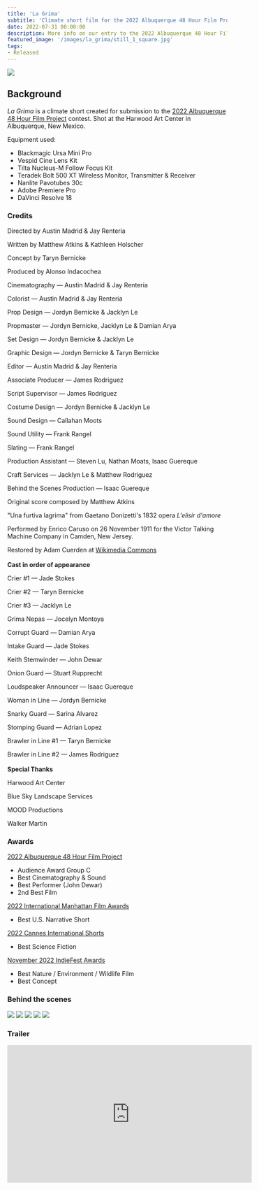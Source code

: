 ```yaml
---
title: 'La Grima'
subtitle: 'Climate short film for the 2022 Albuquerque 48 Hour Film Project'
date: 2022-07-31 00:00:00
description: More info on our entry to the 2022 Albuquerque 48 Hour Film Project, La Grima
featured_image: '/images/la_grima/still_1_square.jpg'
tags:
- Released
---
```


![](/images/la_grima/still_3.jpg)

## Background

_La Grima_ is a climate short created for submission to the [2022 Albuquerque 48 Hour Film Project](https://www.48hourfilm.com/en/albuquerque-nm) contest. Shot at the Harwood Art Center in Albuquerque, New Mexico.

Equipment used:

* Blackmagic Ursa Mini Pro
* Vespid Cine Lens Kit
* Tilta Nucleus-M Follow Focus Kit
* Teradek Bolt 500 XT Wireless Monitor, Transmitter & Receiver
* Nanlite Pavotubes 30c
* Adobe Premiere Pro
* DaVinci Resolve 18

### Credits

Directed by Austin Madrid & Jay Renteria

Written by Matthew Atkins & Kathleen Holscher

Concept by Taryn Bernicke

Produced by Alonso Indacochea

Cinematography — Austin Madrid & Jay Renteria

Colorist — Austin Madrid & Jay Renteria

Prop Design — Jordyn Bernicke & Jacklyn Le

Propmaster — Jordyn Bernicke, Jacklyn Le & Damian Arya

Set Design — Jordyn Bernicke & Jacklyn Le

Graphic Design — Jordyn Bernicke & Taryn Bernicke

Editor — Austin Madrid & Jay Renteria

Associate Producer — James Rodriguez

Script Supervisor — James Rodriguez

Costume Design — Jordyn Bernicke & Jacklyn Le

Sound Design — Callahan Moots

Sound Utility — Frank Rangel

Slating — Frank Rangel

Production Assistant — Steven Lu, Nathan Moats, Isaac Guereque

Craft Services — Jacklyn Le & Matthew Rodriguez

Behind the Scenes Production — Isaac Guereque

Original score composed by Matthew Atkins

"Una furtiva lagrima" from Gaetano Donizetti's 1832 opera *L'elisir d'amore*

Performed by Enrico Caruso on 26 November 1911 for the Victor Talking Machine Company in Camden, New Jersey.

Restored by Adam Cuerden at [Wikimedia Commons](http://commons.wikimedia.org)
<br><br>
**Cast in order of appearance**

Crier #1 — Jade Stokes

Crier #2 — Taryn Bernicke

Crier #3 — Jacklyn Le

Grima Nepas — Jocelyn Montoya

Corrupt Guard — Damian Arya

Intake Guard — Jade Stokes

Keith Stemwinder — John Dewar

Onion Guard — Stuart Rupprecht

Loudspeaker Announcer — Isaac Guereque

Woman in Line — Jordyn Bernicke

Snarky Guard — Sarina Alvarez

Stomping Guard — Adrian Lopez

Brawler in Line #1 — Taryn Bernicke

Brawler in Line #2 — James Rodriguez
<br><br>
**Special Thanks**

Harwood Art Center

Blue Sky Landscape Services

MOOD Productions

Walker Martin

### Awards

[2022 Albuquerque 48 Hour Film Project](https://www.48hourfilm.com/en/albuquerque-nm)
* Audience Award Group C
* Best Cinematography & Sound
* Best Performer (John Dewar)
* 2nd Best Film

[2022 International Manhattan Film Awards](https://www.manhattanfilmawards.art/3rd)
* Best U.S. Narrative Short

[2022 Cannes International Shorts](https://www.cannesfestshort.com/2nd)
* Best Science Fiction

[November 2022 IndieFest Awards](https://theindiefest.com/)
* Best Nature / Environment / Wildlife Film
* Best Concept

### Behind the scenes

<div class="gallery" data-columns="2">
	<img src="/images/la_grima/behind_3.jpg">
	<img src="/images/la_grima/behind_1.jpg">
	<img src="/images/la_grima/behind_2.jpg">
	<img src="/images/la_grima/poster.png">
	<img src="/images/la_grima/behind_4.jpg">
</div>

### Trailer

<iframe width="560" height="315" src="https://www.youtube-nocookie.com/embed/nuhTPfyKGgU" title="YouTube video player" frameborder="0" allow="accelerometer; autoplay; clipboard-write; encrypted-media; gyroscope; picture-in-picture" allowfullscreen></iframe>